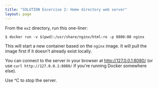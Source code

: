 ```yaml
---
title: "SOLUTION Excercise 2: Home directory web server"
layout: page
---
```


From the `ex2` directory, run this one-liner:

```terminal
$ docker run -v $(pwd):/usr/share/nginx/html:ro -p 8080:80 nginx
```

This will start a new container based on the `nginx` image. It will pull the image first if it doesn't already exist locally.

You can connect to the server in your browser at http://127.0.0.1:8080/ (or use `curl http://127.0.0.1:8080/` if you're running Docker somewhere else).

Use ^C to stop the server.
